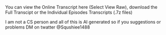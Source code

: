 You can view the Online Transcript here (Select View Raw), download the Full Transcipt or the Individual Episodes Transcripts (.7z files)

I am not a CS person and all of this is AI generated so if you suggestions or problems DM on twatter @Squshiee1488

